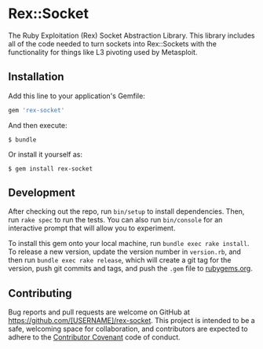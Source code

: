# Rex::Socket

The Ruby Exploitation (Rex) Socket Abstraction Library. This library includes all of the code needed to turn sockets into
Rex::Sockets with the functionality for things like L3 pivoting used by Metasploit.

## Installation

Add this line to your application's Gemfile:

```ruby
gem 'rex-socket'
```

And then execute:

    $ bundle

Or install it yourself as:

    $ gem install rex-socket


## Development

After checking out the repo, run `bin/setup` to install dependencies. Then, run `rake spec` to run the tests. You can also run `bin/console` for an interactive prompt that will allow you to experiment.

To install this gem onto your local machine, run `bundle exec rake install`. To release a new version, update the version number in `version.rb`, and then run `bundle exec rake release`, which will create a git tag for the version, push git commits and tags, and push the `.gem` file to [rubygems.org](https://rubygems.org).

## Contributing

Bug reports and pull requests are welcome on GitHub at https://github.com/[USERNAME]/rex-socket. This project is intended to be a safe, welcoming space for collaboration, and contributors are expected to adhere to the [Contributor Covenant](http://contributor-covenant.org) code of conduct.

